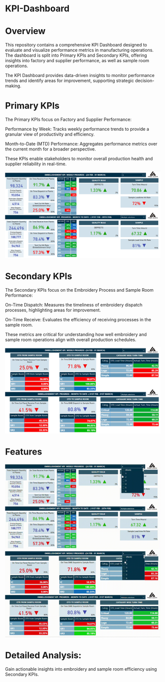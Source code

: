 # KPI-Dashboard
# Overview
This repository contains a comprehensive KPI Dashboard designed to evaluate and visualize performance metrics in manufacturing operations. The dashboard is split into Primary KPIs and Secondary KPIs, offering insights into factory and supplier performance, as well as sample room operations.

The KPI Dashboard provides data-driven insights to monitor performance trends and identify areas for improvement, supporting strategic decision-making.

# Primary KPIs
The Primary KPIs focus on Factory and Supplier Performance:

Performance by Week: Tracks weekly performance trends to provide a granular view of productivity and efficiency.

Month-to-Date (MTD) Performance: Aggregates performance metrics over the current month for a broader perspective.

These KPIs enable stakeholders to monitor overall production health and supplier reliability in real-time.

<img width="937" alt="Main Page" src="https://github.com/Infas97/KPI-Dashboard-/blob/main/KPI.png">

# Secondary KPIs
The Secondary KPIs focus on the Embroidery Process and Sample Room Performance:

On-Time Dispatch: Measures the timeliness of embroidery dispatch processes, highlighting areas for improvement.

On-Time Receive: Evaluates the efficiency of receiving processes in the sample room.

These metrics are critical for understanding how well embroidery and sample room operations align with overall production schedules.

<img width="937" alt="Main Page" src="https://github.com/Infas97/KPI-Dashboard-/blob/main/KPI%20S.png">

# Features
![Primary KPI Dashboard](https://github.com/Infas97/KPI-Dashboard-/blob/main/KPI%20ss.gif)
![Primary KPI Dashboard](https://github.com/Infas97/KPI-Dashboard-/blob/main/Kpi%20ssss.gif)


# Detailed Analysis: 
Gain actionable insights into embroidery and sample room efficiency using Secondary KPIs.
